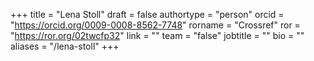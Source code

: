 +++ 
title = "Lena Stoll" 
draft = false
authortype = "person"
orcid =  "https://orcid.org/0009-0008-8562-7748"
rorname = "Crossref"
ror = "https://ror.org/02twcfp32"
link = ""
team = "false"
jobtitle = ""
bio = ""
aliases = "/lena-stoll"
+++ 




